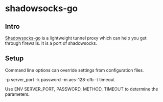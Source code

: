 # shadowsocks-go

## Intro

[Shadowsocks-go](https://github.com/shadowsocks/shadowsocks-go) is a lightweight tunnel proxy which can help you get through firewalls. It is a port of shadowsocks.

## Setup

Command line options can override settings from configuration files.

-p server_port 
-k password
-m aes-128-cfb
-t timeout

Use ENV SERVER_PORT, PASSWORD, METHOD, TIMEOUT to determine the parameters.